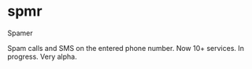 # spmr
Spamer

Spam calls and SMS on the entered phone number. Now 10+ services. In progress. Very alpha.

